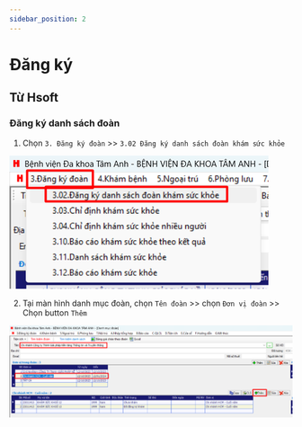 ```yaml
---
sidebar_position: 2
---
```


# Đăng ký

## Từ Hsoft
### Đăng ký danh sách đoàn
1. Chọn `3. Đăng ký đoàn` >>  `3.02 Đăng ký danh sách đoàn khám sức khỏe`

![Alt text](img/menu-dk-doan.png)

2. Tại màn hình danh mục đoàn, chọn `Tên đoàn` >> chọn `Đơn vị đoàn` >> Chọn button `Thêm`

![Alt text](img/btn-them-hoten-vao-dv.png)



